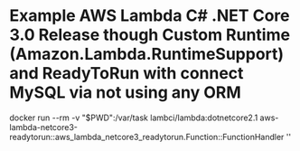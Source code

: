 # Example AWS Lambda C# .NET Core 3.0 Release though Custom Runtime (Amazon.Lambda.RuntimeSupport) and ReadyToRun with connect MySQL via not using any ORM

docker run --rm -v "$PWD":/var/task lambci/lambda:dotnetcore2.1 aws-lambda-netcore3-readytorun::aws_lambda_netcore3_readytorun.Function::FunctionHandler ''